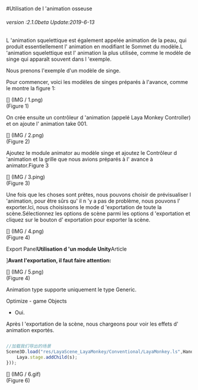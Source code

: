 #Utilisation de l 'animation osseuse

###### *version :2.1.0beta   Update:2019-6-13*

L 'animation squelettique est également appelée animation de la peau, qui produit essentiellement l' animation en modifiant le Sommet du modèle.L 'animation squelettique est l' animation la plus utilisée, comme le modèle de singe qui apparaît souvent dans l 'exemple.

Nous prenons l'exemple d'un modèle de singe.

Pour commencer, voici les modèles de singes préparés à l'avance, comme le montre la figure 1:

[] (IMG / 1.png) <br > (Figure 1)

On crée ensuite un contrôleur d 'animation (appelé Laya Monkey Controller) et on ajoute l' animation take 001.

[] (IMG / 2.png) <br > (Figure 2)

Ajoutez le module animator au modèle singe et ajoutez le Contrôleur d 'animation et la grille que nous avions préparés à l' avance à animator.Figure 3

[] (IMG / 3.ping) <br > (Figure 3)

Une fois que les choses sont prêtes, nous pouvons choisir de prévisualiser l 'animation, pour être sûrs qu' il n 'y a pas de problème, nous pouvons l' exporter.Ici, nous choisissons le mode d 'exportation de toute la scène.Sélectionnez les options de scène parmi les options d 'exportation et cliquez sur le bouton d' exportation pour exporter la scène.

[] (IMG / 4.png) <br > (Figure 4)

Export Panel**Utilisation d 'un module Unity**Article

]**Avant l'exportation, il faut faire attention:**

[] (IMG / 5.png) <br > (Figure 4)

Animation type supporte uniquement le type Generic.

Optimize - game Objects

- Oui.

Après l 'exportation de la scène, nous chargeons pour voir les effets d' animation exportés.


```typescript

//加载我们导出的场景
Scene3D.load("res/LayaScene_LayaMonkey/Conventional/LayaMonkey.ls",Handler.create(this,function(s:Scene3D):void{
	Laya.stage.addChild(s);
}));
```


[] (IMG / 6.gif) <br > (Figure 6)